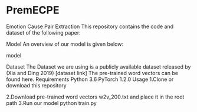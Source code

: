 # PremECPE
Emotion Cause Pair Extraction
This repository contains the code and dataset of the following paper:

Model
An overview of our model is given below:

model

Dataset
The Dataset we are using is a publicly available dataset released by (Xia and Ding 2019) [dataset link]
The pre-trained word vectors can be found here.
Requirements
Python 3.6
PyTorch 1.2.0
Usage
1.Clone or download this repository

2.Download pre-trained word vectors w2v_200.txt and place it in the root path
3.Run our model
python train.py
